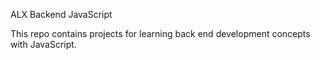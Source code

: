 ALX Backend JavaScript

This repo contains projects for learning back end development concepts with JavaScript.
